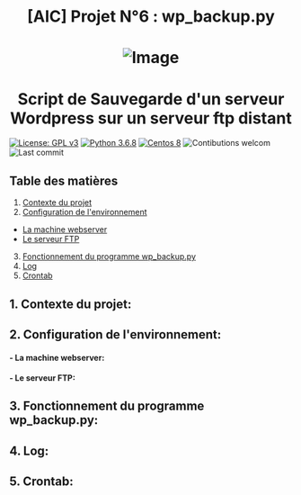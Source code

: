 


# <div align="center"> [AIC] Projet N°6 : wp_backup.py </div>
# <div align="center"> ![Image](https://upload.wikimedia.org/wikipedia/commons/2/23/Python_powered.svg)  </div>
# <div align="center"> Script de Sauvegarde d'un serveur Wordpress sur un serveur ftp distant </div>



[![License: GPL v3](https://img.shields.io/badge/License-GPLv3-blue.svg)](LICENSE)
[![Python 3.6.8](https://badgen.net/badge/python/3.6.8)](https://www.python.org/downloads/release/python-368/)
[![Centos 8](https://badgen.net/badge/CentOS/8)](https://www.centos.org/)
![Contibutions welcom](https://img.shields.io/badge/contributions-welcom-orange.svg)
![Last commit](https://img.shields.io/github/last-commit/hanroy/OC-P6)


## Table des matières
1. [Contexte du projet](#part1)
2. [Configuration de l'environnement](#part2)
  - [La machine webserver](#part2.1)
  - [Le serveur FTP](#part2.2)
 
3. [Fonctionnement du programme wp_backup.py](#part3)
4. [Log](#part4)
5. [Crontab](#part5)

## <a name="part1"> 1. Contexte du projet: </a>
## <a name="part2"> 2. Configuration de l'environnement: </a>
#### <a name="part2.1"> - La machine webserver: </a>
#### <a name="part2.2"> - Le serveur FTP: </a>
## <a name="part3"> 3. Fonctionnement du programme wp_backup.py: </a>
## <a name="part4"> 4. Log: </a>
## <a name="part5"> 5. Crontab: </a>

